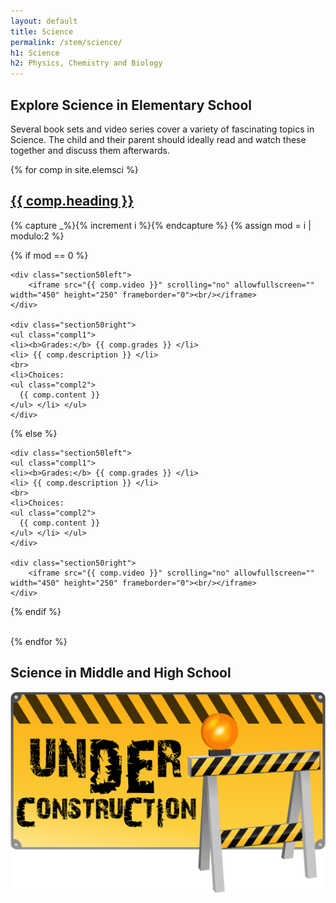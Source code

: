 ```yaml
---
layout: default
title: Science
permalink: /stem/science/
h1: Science
h2: Physics, Chemistry and Biology
---
```


<section50short> 
<h2>Explore Science in Elementary School</h2>
<p>Several book sets and video series cover a variety of fascinating topics in Science. The child and their parent should ideally read and watch these together and discuss them afterwards.</p>
</section50short>

{% for comp in site.elemsci %}  
<section50> 
  <h2> <a href=" {{ comp.toplink }} " target="_blank">{{ comp.heading }} </a> </h2>

  <!-- Use capture to prevent outputting i -->
  {% capture _%}{% increment i %}{% endcapture %}
  {% assign mod = i | modulo:2 %}

  <!-- For even loop runs, put pic to left. Switch for odd -->
  {% if mod == 0 %}

    <div class="section50left">
        <iframe src="{{ comp.video }}" scrolling="no" allowfullscreen="" width="450" height="250" frameborder="0"><br/></iframe>
    </div>

    <div class="section50right">
    <ul class="compl1">
    <li><b>Grades:</b> {{ comp.grades }} </li>
    <li> {{ comp.description }} </li>
    <br>
    <li>Choices:
    <ul class="compl2">
      {{ comp.content }} 
    </ul> </li> </ul>
    </div>

  {% else %}

    <div class="section50left">
    <ul class="compl1">
    <li><b>Grades:</b> {{ comp.grades }} </li>
    <li> {{ comp.description }} </li>
    <br>
    <li>Choices:
    <ul class="compl2">
      {{ comp.content }} 
    </ul> </li> </ul>
    </div>

    <div class="section50right">
        <iframe src="{{ comp.video }}" scrolling="no" allowfullscreen="" width="450" height="250" frameborder="0"><br/></iframe>
    </div>

  {% endif %}

</section50>
<br>
{% endfor %}

<section50short>
<h2>Science in Middle and High School</h2>
<img class="center" src="/images/ComingSoon.png" style="width:600px; padding-bottom:50px;">
</section50short>
